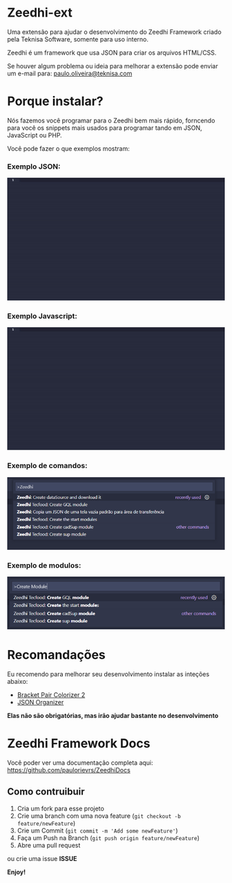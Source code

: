 # Zeedhi-ext

Uma extensão para ajudar o desenvolvimento do Zeedhi Framework criado pela Teknisa Software, somente para uso interno.

Zeedhi é um framework que usa JSON para criar os arquivos HTML/CSS.

Se houver algum problema ou ideia para melhorar a extensão pode enviar um e-mail para: paulo.oliveira@teknisa.com

# Porque instalar?

Nós fazemos você programar para o Zeedhi bem mais rápido, forncendo para você os snippets mais usados para programar tando em JSON, JavaScript ou PHP.

Você pode fazer o que exemplos mostram:

### Exemplo JSON:

<img src='./assets/gif1.gif'>

### Exemplo Javascript:

<img src='./assets/js.gif'>


### Exemplo de comandos:

<img src='./assets/allcommands.png'>

### Exemplo de modulos:

<img src='./assets/createmodules.png'>


# Recomandações

Eu recomendo para melhorar seu desenvolvimento instalar as inteções abaixo:

* [Bracket Pair Colorizer 2](https://marketplace.visualstudio.com/items?itemName=CoenraadS.bracket-pair-colorizer-2)
* [JSON Organizer](https://marketplace.visualstudio.com/items?itemName=rintoj.json-organizer)

**Elas não são obrigatórias, mas irão ajudar bastante no desenvolvimento**

# Zeedhi Framework Docs

Você poder ver uma documentação completa aqui: https://github.com/paulorievrs/ZeedhiDocs

## Como contruibuir
1. Cria um fork para esse projeto
2. Crie uma branch com uma nova feature (`git checkout -b feature/newFeature`)
3. Crie um Commit (`git commit -m 'Add some newFeature'`)
4. Faça um Push na Branch (`git push origin feature/newFeature`)
5. Abre uma pull request

ou crie uma issue **ISSUE**

**Enjoy!**
